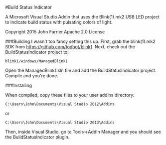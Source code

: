 #Build Status Indicator

A Microsoft Visual Studio Addin that uses the Blink(1).mk2 USB LED project to indicate build status with pulsating colors of light.

Copyright 2015 John Farrier 
Apache 2.0 License

###Building
I wasn't too fancy setting this up.  First, grab the blink(1).mk2 SDK from https://github.com/todbot/blink1.
Next, check out the BuildStatusIndicator project to:
```
blink1/windows/ManagedBlink1
```
Open the ManagedBlink1.sln file and add the BuildStatusIndicator project.  Compile and you're done.

###Installing

When compiled, copy these files to your user addins directory:

```
C:\Users\John\Documents\Visual Studio 2012\Addins 
```
or
```
C:\Users\John\Documents\Visual Studio 2013\Addins 
```

Then, inside Visual Studio, go to Tools->AddIn Manager and you should see the BuildStatusIndicator plugin.
